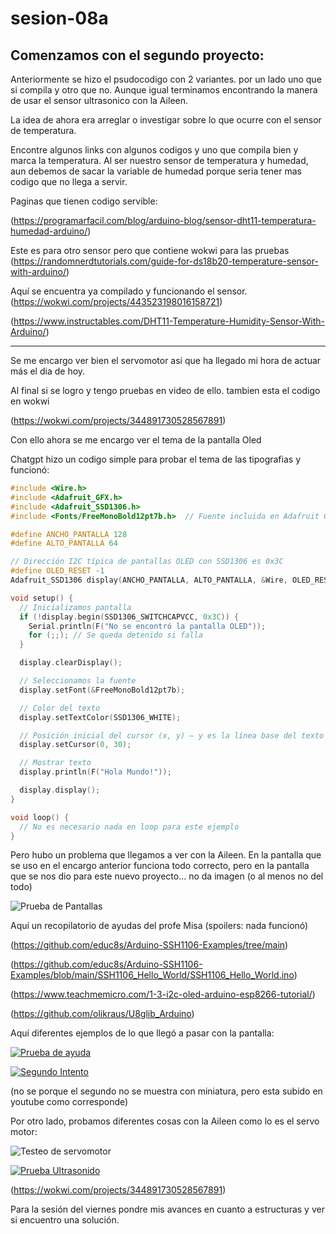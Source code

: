 # sesion-08a

## Comenzamos con el segundo proyecto: 

Anteriormente se hizo el psudocodigo con 2 variantes. por un lado uno que si compila y otro que no. Aunque igual terminamos encontrando la manera de usar el sensor ultrasonico con la Aileen.

La idea de ahora era arreglar o investigar sobre lo que ocurre con el sensor de temperatura. 

Encontre algunos links con algunos codigos y uno que compila bien y marca la temperatura. Al ser nuestro sensor de temperatura y humedad, aun debemos de sacar la variable de humedad porque seria tener mas codigo que no llega a servir.

Paginas que tienen codigo servible:

(https://programarfacil.com/blog/arduino-blog/sensor-dht11-temperatura-humedad-arduino/)

Este es para otro sensor pero que contiene wokwi para las pruebas
(https://randomnerdtutorials.com/guide-for-ds18b20-temperature-sensor-with-arduino/)

Aquí se encuentra ya compilado y funcionando el sensor.
(https://wokwi.com/projects/443523198016158721)


(https://www.instructables.com/DHT11-Temperature-Humidity-Sensor-With-Arduino/)

---

Se me encargo ver bien el servomotor asi que ha llegado mi hora de actuar más el dia de hoy.

Al final si se logro y tengo pruebas en video de ello. tambien esta el codigo en wokwi

(https://wokwi.com/projects/344891730528567891)

Con ello ahora se me encargo ver el tema de la pantalla Oled 

Chatgpt hizo un codigo simple para probar el tema de las tipografias y funcionó:

```cpp
#include <Wire.h>
#include <Adafruit_GFX.h>
#include <Adafruit_SSD1306.h>
#include <Fonts/FreeMonoBold12pt7b.h>  // Fuente incluida en Adafruit GFX

#define ANCHO_PANTALLA 128
#define ALTO_PANTALLA 64

// Dirección I2C típica de pantallas OLED con SSD1306 es 0x3C
#define OLED_RESET -1  
Adafruit_SSD1306 display(ANCHO_PANTALLA, ALTO_PANTALLA, &Wire, OLED_RESET);

void setup() {
  // Inicializamos pantalla
  if (!display.begin(SSD1306_SWITCHCAPVCC, 0x3C)) {
    Serial.println(F("No se encontró la pantalla OLED"));
    for (;;); // Se queda detenido si falla
  }

  display.clearDisplay();

  // Seleccionamos la fuente
  display.setFont(&FreeMonoBold12pt7b);

  // Color del texto
  display.setTextColor(SSD1306_WHITE);

  // Posición inicial del cursor (x, y) – y es la línea base del texto
  display.setCursor(0, 30);

  // Mostrar texto
  display.println(F("Hola Mundo!"));

  display.display();
}

void loop() {
  // No es necesario nada en loop para este ejemplo
}
```

Pero hubo un problema que llegamos a ver con la Aileen. En la pantalla que se uso en el encargo anterior funciona todo correcto, pero
en la pantalla que se nos dio para este nuevo proyecto... no da imagen (o al menos no del todo)

![Prueba de Pantallas](https://raw.githubusercontent.com/Coff4/dis8645-2025-02-procesos/refs/heads/main/23-Coff4/sesion-08a/imagenes/SiyNo.jpg)

Aquí un recopilatorio de ayudas del profe Misa (spoilers: nada funcionó)

(https://github.com/educ8s/Arduino-SSH1106-Examples/tree/main)

(https://github.com/educ8s/Arduino-SSH1106-Examples/blob/main/SSH1106_Hello_World/SSH1106_Hello_World.ino)

(https://www.teachmemicro.com/1-3-i2c-oled-arduino-esp8266-tutorial/)

(https://github.com/olikraus/U8glib_Arduino)

Aquí diferentes ejemplos de lo que llegó a pasar con la pantalla:

[![Prueba de ayuda](https://img.youtube.com/vi/bQ4co3Pamnk/hqdefault.jpg)](https://youtube.com/shorts/bQ4co3Pamnk)

[![Segundo Intento](https://img.youtube.com/vi/OnmafdRIA1Y/hqdefault.jpg)](https://youtube.com/shorts/OnmafdRIA1Y)

(no se porque el segundo no se muestra con miniatura, pero esta subido en youtube como corresponde)


Por otro lado, probamos diferentes cosas con la Aileen como lo es el servo motor:

![Testeo de servomotor](https://raw.githubusercontent.com/Coff4/dis8645-2025-02-procesos/refs/heads/main/23-Coff4/sesion-08a/imagenes/pruebaUltrasonico.jpg)

[![Prueba Ultrasonido](https://img.youtube.com/vi/ygDbRDc6Gz8/hqdefault.jpg)](https://youtube.com/shorts/ygDbRDc6Gz8?feature=share)

(https://wokwi.com/projects/344891730528567891)

Para la sesión del viernes pondre mis avances en cuanto a estructuras y ver si encuentro una solución.
